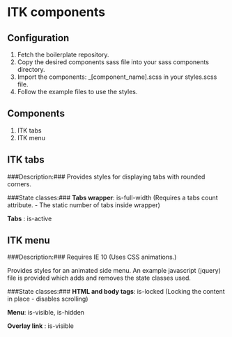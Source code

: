 ITK components
==================

Configuration
-------------
1. Fetch the boilerplate repository.
2. Copy the desired components sass file into your sass components directory.
3. Import the components: _[component_name].scss in your styles.scss file.
4. Follow the example files to use the styles.


Components
-------------
1. ITK tabs
2. ITK menu



ITK tabs
--------
###Description:###
Provides styles for displaying tabs with rounded corners.

###State classes:###
**Tabs wrapper**: is-full-width (Requires a tabs count attribute. -  The static number of tabs inside wrapper)

**Tabs** : is-active



ITK menu
--------
###Description:###
Requires IE 10 (Uses CSS animations.)

Provides styles for an animated side menu. An example javascript (jquery) file is provided which adds and removes the state classes used.

###State classes:###
**HTML and body tags**: is-locked (Locking the content in place - disables scrolling)

**Menu**: is-visible, is-hidden

**Overlay link** : is-visible